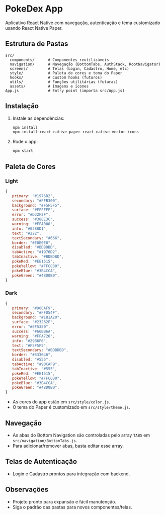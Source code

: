 # PokeDex App

Aplicativo React Native com navegação, autenticação e tema customizado usando React Native Paper.

## Estrutura de Pastas

```
src/
  components/      # Componentes reutilizáveis
  navigation/      # Navegação (BottomTabs, AuthStack, RootNavigator)
  screens/         # Telas (Login, Cadastro, Home, etc)
  style/           # Paleta de cores e tema do Paper
  hooks/           # Custom hooks (futuros)
  utils/           # Funções utilitárias (futuras)
  assets/          # Imagens e ícones
App.js             # Entry point (importa src/App.js)
```

## Instalação

1. Instale as dependências:
   ```sh
   npm install
   npm install react-native-paper react-native-vector-icons
   ```
2. Rode o app:
   ```sh
   npm start
   ```


## Paleta de Cores

### Light
```js
{
   primary: "#1976D2",
   secondary: "#FFB300",
   background: "#F5F5F5",
   surface: "#FFFFFF",
   error: "#D32F2F",
   success: "#388E3C",
   warning: "#FFA000",
   info: "#0288D1",
   text: "#222",
   textSecondary: "#666",
   border: "#E0E0E0",
   disabled: "#BDBDBD",
   tabActive: "#1976D2",
   tabInactive: "#BDBDBD",
   pokeRed: "#EE1515",
   pokeYellow: "#FFCC00",
   pokeBlue: "#3B4CCA",
   pokeGreen: "#48D0B0",
}
```

### Dark
```js
{
   primary: "#90CAF9",
   secondary: "#FFD54F",
   background: "#181A20",
   surface: "#23262F",
   error: "#EF5350",
   success: "#66BB6A",
   warning: "#FFA726",
   info: "#29B6F6",
   text: "#F5F5F5",
   textSecondary: "#BDBDBD",
   border: "#333646",
   disabled: "#555",
   tabActive: "#90CAF9",
   tabInactive: "#555",
   pokeRed: "#EE1515",
   pokeYellow: "#FFCC00",
   pokeBlue: "#3B4CCA",
   pokeGreen: "#48D0B0",
}
```

- As cores do app estão em `src/style/color.js`.
- O tema do Paper é customizado em `src/style/theme.js`.

## Navegação
- As abas do Bottom Navigation são controladas pelo array `TABS` em `src/navigation/BottomTabs.js`.
- Para adicionar/remover abas, basta editar esse array.

## Telas de Autenticação
- Login e Cadastro prontos para integração com backend.

## Observações
- Projeto pronto para expansão e fácil manutenção.
- Siga o padrão das pastas para novos componentes/telas.
